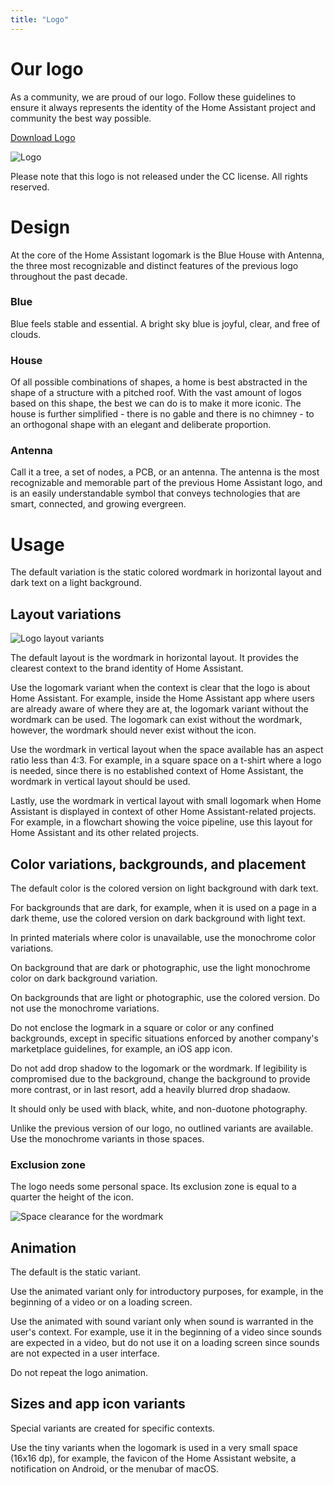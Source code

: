 ```yaml
---
title: "Logo"
---
```


# Our logo

As a community, we are proud of our logo. Follow these guidelines to ensure it always represents the identity of the Home Assistant project and community the best way possible.

[Download Logo](https://github.com/home-assistant/assets/tree/master/logo)

![Logo](/images/logo.png)

Please note that this logo is not released under the CC license. All rights reserved.

# Design

At the core of the Home Assistant logomark is the Blue House with Antenna, the three most recognizable and distinct features of the previous logo throughout the past decade.

### Blue

Blue feels stable and essential. A bright sky blue is joyful, clear, and free of clouds.

### House

Of all possible combinations of shapes, a home is best abstracted in the shape of a structure with a pitched roof. With the vast amount of logos based on this shape, the best we can do is to make it more iconic. The house is further simplified - there is no gable and there is no chimney - to an orthogonal shape with an elegant and deliberate proportion.

### Antenna

Call it a tree, a set of nodes, a PCB, or an antenna. The antenna is the most recognizable and memorable part of the previous Home Assistant logo, and is an easily understandable symbol that conveys technologies that are smart, connected, and growing evergreen.


# Usage

The default variation is the static colored wordmark in horizontal layout and dark text on a light background.

## Layout variations

![Logo layout variants](/images/logo-layout-variants.png)

The default layout is the wordmark in horizontal layout. It provides the clearest context to the brand identity of Home Assistant.

Use the logomark variant when the context is clear that the logo is about Home Assistant. For example, inside the Home Assistant app where users are already aware of where they are at, the logomark variant without the wordmark can be used. The logomark can exist without the wordmark, however, the wordmark should never exist without the icon.

Use the wordmark in vertical layout when the space available has an aspect ratio less than 4:3. For example, in a square space on a t-shirt where a logo is needed, since there is no established context of Home Assistant, the wordmark in vertical layout should be used.

Lastly, use the wordmark in vertical layout with small logomark when Home Assistant is displayed in context of other Home Assistant-related projects. For example, in a flowchart showing the voice pipeline, use this layout for Home Assistant and its other related projects.

## Color variations, backgrounds, and placement

The default color is the colored version on light background with dark text.

For backgrounds that are dark, for example, when it is used on a page in a dark theme, use the colored version on dark background with light text.

In printed materials where color is unavailable, use the monochrome color variations.

On background that are dark or photographic, use the light monochrome color on dark background variation.

On backgrounds that are light or photographic, use the colored version. Do not use the monochrome variations. 

Do not enclose the logmark in a square or color or any confined backgrounds, except in specific situations enforced by another company's marketplace guidelines, for example, an iOS app icon.

Do not add drop shadow to the logomark or the wordmark. If legibility is compromised due to the background, change the background to provide more contrast, or in last resort, add a heavily blurred drop shadaow.

It should only be used with black, white, and non-duotone photography.

Unlike the previous version of our logo, no outlined variants are available. Use the monochrome variants in those spaces.

### Exclusion zone

The logo needs some personal space. Its exclusion zone is equal to a quarter the height of the icon.

![Space clearance for the wordmark](/images/logo-exclusion-zone.png)

## Animation

The default is the static variant.

Use the animated variant only for introductory purposes, for example, in the beginning of a video or on a loading screen.

Use the animated with sound variant only when sound is warranted in the user's context. For example, use it in the beginning of a video since sounds are expected in a video, but do not use it on a loading screen since sounds are not expected in a user interface.

Do not repeat the logo animation.

## Sizes and app icon variants

Special variants are created for specific contexts.

Use the tiny variants when the logomark is used in a very small space (16x16 dp), for example, the favicon of the Home Assistant website, a notification on Android, or the menubar of macOS.

